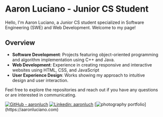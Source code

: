 # Aaron Luciano - Junior CS Student

Hello, I'm Aaron Luciano, a Junior CS student specialized in Software Engineering (SWE) and Web Development. Welcome to my page!

## Overview

- **Software Development**: Projects featuring object-oriented programming and algorithm implementation using C++ and Java.
- **Web Development**: Experience in creating responsive and interactive websites using HTML, CSS, and JavaScript
- **User Experience Design**: Works showing my approach to intuitive design and user interaction.

Feel free to explore the repositories and reach out if you have any questions or are interested in communicating.

[![GitHub - aaronluch](https://img.shields.io/badge/GitHub-aaronluch-blue?style=flat-square&logo=github)](https://github.com/aaronluch)
[![Linkedin: aaronluch](https://img.shields.io/badge/-aaronluciano-blue?style=flat-square&logo=Linkedin&logoColor=white&link=https://www.linkedin.com/in/aaronluciano/)](https://www.linkedin.com/in/aaronluciano/)
[![photography portfolio]([https://img.shields.io/badge/photography-portfolio-71c476](https://img.shields.io/badge/photography-portfolio-71c476))](https://aaronluciano.com)
